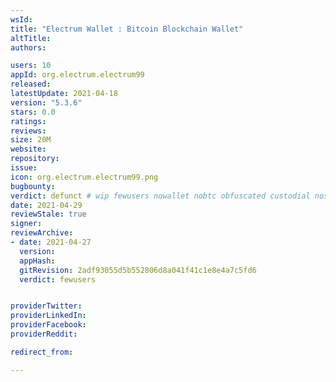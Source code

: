 ```yaml
---
wsId: 
title: "Electrum Wallet : Bitcoin Blockchain Wallet"
altTitle: 
authors:

users: 10
appId: org.electrum.electrum99
released: 
latestUpdate: 2021-04-18
version: "5.3.6"
stars: 0.0
ratings: 
reviews: 
size: 20M
website: 
repository: 
issue: 
icon: org.electrum.electrum99.png
bugbounty: 
verdict: defunct # wip fewusers nowallet nobtc obfuscated custodial nosource nonverifiable reproducible bounty defunct
date: 2021-04-29
reviewStale: true
signer: 
reviewArchive:
- date: 2021-04-27
  version: 
  appHash: 
  gitRevision: 2adf93055d5b552806d8a041f41c1e8e4a7c5fd6
  verdict: fewusers


providerTwitter: 
providerLinkedIn: 
providerFacebook: 
providerReddit: 

redirect_from:

---
```




